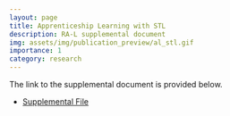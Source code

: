 ```yaml
---
layout: page
title: Apprenticeship Learning with STL
description: RA-L supplemental document
img: assets/img/publication_preview/al_stl.gif
importance: 1
category: research
---
```


The link to the supplemental document is provided below.

- [Supplemental File](/assets/pdf/alstl_supp.pdf)